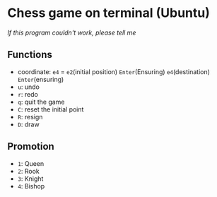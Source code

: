 # Chess game on terminal (Ubuntu)

*If this program couldn't work, please tell me*

## Functions
  - coordinate: `e4` = `e2`(initial position) `Enter`(Ensuring) `e4`(destination) `Enter`(ensuring)
  - `u`: undo
  - `r`: redo
  - `q`: quit the game
  - `C`: reset the initial point
  - `R`: resign
  - `D`: draw

## Promotion
  - `1`: Queen
  - `2`: Rook
  - `3`: Knight
  - `4`: Bishop
